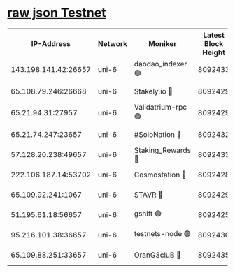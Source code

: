 [raw json Testnet](https://rpc-check.junot.stavr.tech/junot/rpc-junot-result.json)
=


<table><tr><th>IP-Address</th><th>Network</th><th>Moniker</th><th>Latest Block Height</th><th>Earliest Block Height</th><th>Catching Up</th><th>Tx Index</th><th>Voting Power</th><th>Scan Time</th></tr><tr><td>143.198.141.42:26657</td><td>uni-6</td><td>daodao_indexer 🟢</td><td>8092433</td><td>1</td><td>False</td><td>off</td><td>0</td><td>2024-02-18T05:03:27.093210291UTC</td></tr><tr><td>65.108.79.246:26668</td><td>uni-6</td><td>Stakely.io 🔴</td><td>8092429</td><td>1570872</td><td>False</td><td>on</td><td>11</td><td>2024-02-18T05:03:17.201980600UTC</td></tr><tr><td>65.21.94.31:27957</td><td>uni-6</td><td>Validatrium-rpc 🟢</td><td>8092429</td><td>2943363</td><td>False</td><td>on</td><td>0</td><td>2024-02-18T05:03:12.421470090UTC</td></tr><tr><td>65.21.74.247:23657</td><td>uni-6</td><td>#SoloNation 🔴</td><td>8092432</td><td>5208001</td><td>False</td><td>on</td><td>112</td><td>2024-02-18T05:03:26.213356788UTC</td></tr><tr><td>57.128.20.238:49657</td><td>uni-6</td><td>Staking_Rewards 🔴</td><td>8092433</td><td>6514618</td><td>False</td><td>on</td><td>1008</td><td>2024-02-18T05:03:27.357186406UTC</td></tr><tr><td>222.106.187.14:53702</td><td>uni-6</td><td>Cosmostation 🔴</td><td>8092428</td><td>7473037</td><td>False</td><td>on</td><td>109003</td><td>2024-02-18T05:03:09.963767445UTC</td></tr><tr><td>65.109.92.241:1067</td><td>uni-6</td><td>STAVR 🔴</td><td>8092429</td><td>7502372</td><td>False</td><td>on</td><td>6054</td><td>2024-02-18T05:03:16.837884976UTC</td></tr><tr><td>51.195.61.18:56657</td><td>uni-6</td><td>gshift 🟢</td><td>8092425</td><td>7691417</td><td>False</td><td>on</td><td>0</td><td>2024-02-18T05:02:58.375361275UTC</td></tr><tr><td>95.216.101.38:36657</td><td>uni-6</td><td>testnets-node 🟢</td><td>8092430</td><td>8055961</td><td>False</td><td>on</td><td>0</td><td>2024-02-18T05:03:19.603616381UTC</td></tr><tr><td>65.109.88.251:33657</td><td>uni-6</td><td>OranG3cluB 🔴</td><td>8092435</td><td>8055961</td><td>False</td><td>on</td><td>11</td><td>2024-02-18T05:03:31.820377154UTC</td></tr></table>